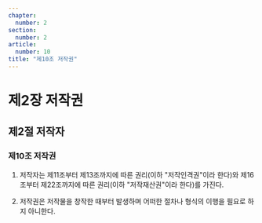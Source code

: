 ```yaml
---
chapter:
  number: 2
section:
  number: 2
article:
  number: 10
title: "제10조 저작권"
---
```


# 제2장 저작권

## 제2절 저작자

### 제10조 저작권

1. 저작자는 제11조부터 제13조까지에 따른 권리(이하 "저작인격권"이라 한다)와 제16조부터 제22조까지에 따른 권리(이하 "저작재산권"이라 한다)를 가진다.

2. 저작권은 저작물을 창작한 때부터 발생하며 어떠한 절차나 형식의 이행을 필요로 하지 아니한다.
